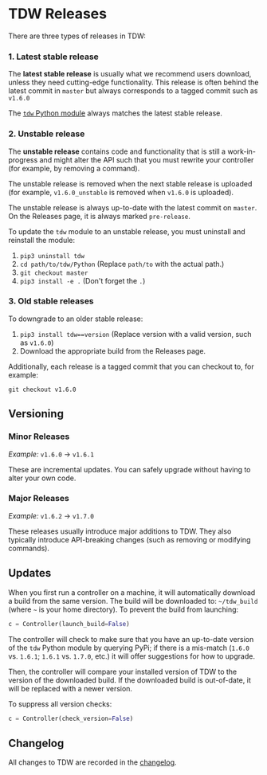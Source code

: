 # TDW Releases

There are three types of releases in TDW:

### 1. Latest stable release

The **latest stable release** is usually what we recommend users download, unless they need cutting-edge functionality. This release is often behind the latest commit in `master` but always corresponds to a tagged commit such as `v1.6.0`

The [`tdw` Python module](../python/tdw.md) always matches the latest stable release.

### 2. Unstable release

The **unstable release** contains code and functionality that is still a work-in-progress and might alter the API such that you must rewrite your controller (for example, by removing a command).

The unstable release is removed when the next stable release is uploaded (for example, `v1.6.0_unstable` is removed when `v1.6.0` is uploaded).

The unstable release is always up-to-date with the latest commit on `master`. On the Releases page, it is always marked `pre-release`. 

To update the `tdw` module to an unstable release, you must uninstall and reinstall the module:

1. `pip3 uninstall tdw`
2. `cd path/to/tdw/Python` (Replace `path/to` with the actual path.)
3. `git checkout master`
4. `pip3 install -e .` (Don't forget the `.`)

### 3. Old stable releases

To downgrade to an older stable release:

1. `pip3 install tdw==version` (Replace version with a valid version, such as `v1.6.0`)
2. Download the appropriate build from the Releases page.

Additionally, each release is a tagged commit that you can checkout to, for example: 

`git checkout v1.6.0`

## Versioning

### Minor Releases

_Example:_ `v1.6.0` → `v1.6.1`

These are incremental updates. You can safely upgrade without having to alter your own code.

### Major Releases

_Example:_ `v1.6.2` → `v1.7.0`

These releases usually introduce major additions to TDW. They also typically introduce API-breaking changes (such as removing or modifying commands).

## Updates

When you first run a controller on a machine, it will automatically download a build from the same version.  The build will be downloaded to: `~/tdw_build` (where `~` is your home directory). To prevent the build from launching:

```python
c = Controller(launch_build=False)
```

The controller will check to make sure that you have an up-to-date version of the `tdw` Python module by querying PyPi; if there is a mis-match  (`1.6.0` vs. `1.6.1`; `1.6.1` vs. `1.7.0`, etc.) it will offer suggestions for how to upgrade.

Then, the controller will compare your installed version of TDW to the version of the downloaded build. If the downloaded build is out-of-date, it will be replaced with a newer version.

To suppress all version checks:

```python
c = Controller(check_version=False)
```

## Changelog

All changes to TDW are recorded in the [changelog](../Changelog.md).